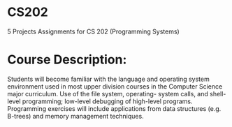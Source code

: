 # CS202
5 Projects Assignments for CS 202 (Programming Systems)

# Course Description:
Students will become familiar with the language and operating system environment used in most upper division courses in the Computer Science major curriculum. Use of the file system, operating- system calls, and shell-level programming; low-level debugging of high-level programs. 
Programming exercises will include applications from data structures (e.g. B-trees) and memory management techniques.
